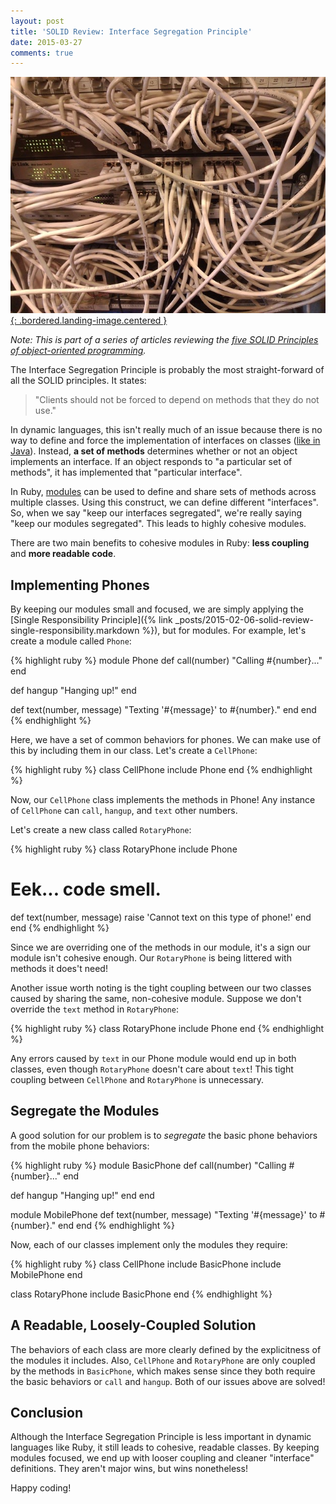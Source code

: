 ```yaml
---
layout: post
title: 'SOLID Review: Interface Segregation Principle'
date: 2015-03-27
comments: true
---
```


[![Clutter](/assets/images/posts/clutter.jpg){: .bordered.landing-image.centered }](/assets/images/posts/clutter.jpg)

*Note: This is part of a series of articles reviewing the [five SOLID Principles of object-oriented programming](http://en.wikipedia.org/wiki/SOLID_%28object-oriented_design%29).*

The Interface Segregation Principle is probably the most straight-forward of all the SOLID principles. It states:

> "Clients should not be forced to depend on methods that they do not use."

In dynamic languages, this isn't really much of an issue because there is no way to define and force the implementation of interfaces on classes ([like in Java](http://docs.oracle.com/javase/tutorial/java/concepts/interface.html)).  Instead, **a set of methods** determines whether or not an object implements an interface. If an object responds to "a particular set of methods", it has implemented that "particular interface".

In Ruby, [modules](http://www.ruby-doc.org/core-2.2.0/Module.html) can be used to define and share sets of methods across multiple classes.  Using this construct, we can define different "interfaces". So, when we say "keep our interfaces segregated", we're really saying "keep our modules segregated". This leads to highly cohesive modules.

There are two main benefits to cohesive modules in Ruby: **less coupling** and **more readable code**.

## Implementing Phones

By keeping our modules small and focused, we are simply applying the [Single Responsibility Principle]({% link _posts/2015-02-06-solid-review-single-responsibility.markdown %}), but for modules. For example, let's create a module called `Phone`:

{% highlight ruby %}
module Phone
  def call(number)
    "Calling #{number}..."
  end

  def hangup
    "Hanging up!"
  end

  def text(number, message)
    "Texting '#{message}' to #{number}."
  end
end
{% endhighlight %}

Here, we have a set of common behaviors for phones. We can make use of this by including them in our class. Let's create a `CellPhone`:

{% highlight ruby %}
class CellPhone
  include Phone
end
{% endhighlight %}

Now, our `CellPhone` class implements the methods in Phone! Any instance of `CellPhone` can `call`, `hangup`, and `text` other numbers.

Let's create a new class called `RotaryPhone`:

{% highlight ruby %}
class RotaryPhone
  include Phone

  # Eek... code smell.
  def text(number, message)
    raise 'Cannot text on this type of phone!'
  end
end
{% endhighlight %}

Since we are overriding one of the methods in our module, it's a sign our module isn't cohesive enough. Our `RotaryPhone` is being littered with methods it does't need!

Another issue worth noting is the tight coupling between our two classes caused by sharing the same, non-cohesive module. Suppose we don't override the `text` method in `RotaryPhone`:

{% highlight ruby %}
class RotaryPhone
  include Phone
end
{% endhighlight %}

Any errors caused by `text` in our Phone module would end up in both classes, even though `RotaryPhone` doesn't care about `text`! This tight coupling between `CellPhone` and `RotaryPhone` is unnecessary.

## Segregate the Modules

A good solution for our problem is to *segregate* the basic phone behaviors from the mobile phone behaviors:

{% highlight ruby %}
module BasicPhone
  def call(number)
    "Calling #{number}..."
  end

  def hangup
    "Hanging up!"
  end
end

module MobilePhone
  def text(number, message)
    "Texting '#{message}' to #{number}."
  end
end
{% endhighlight %}

Now, each of our classes implement only the modules they require:

{% highlight ruby %}
class CellPhone
  include BasicPhone
  include MobilePhone
end

class RotaryPhone
  include BasicPhone
end
{% endhighlight %}

## A Readable, Loosely-Coupled Solution

The behaviors of each class are more clearly defined by the explicitness of the modules it includes. Also, `CellPhone` and `RotaryPhone` are only coupled by the methods in `BasicPhone`, which makes sense since they both require the basic behaviors or `call` and `hangup`. Both of our issues above are solved!

## Conclusion

Although the Interface Segregation Principle is less important in dynamic languages like Ruby, it still leads to cohesive, readable classes. By keeping modules focused, we end up with looser coupling and cleaner "interface" definitions. They aren't major wins, but wins nonetheless!

Happy coding!
